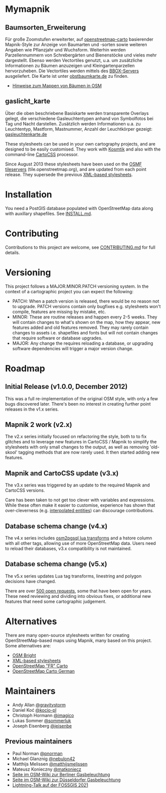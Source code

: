 # Mymapnik

## Baumsorten_Erweiterung
Für große Zoomstufen erweiterter, auf [openstreetmap-carto](https://github.com/gravitystorm/openstreetmap-carto) basierender Mapnik-Style zur Anzeige von Baumarten und -sorten sowie weiteren Angaben wie Pflanzjahr und Wuchsform. Weiterhin werden Parzellennummern von Schrebergärten und Bienenstöcke und vieles mehr dargestellt. Ebenso werden Vectortiles genutzt, u.a. um zusätzliche Informationen zu Bäumen anzuzeigen und Kleingartenparzellen hervorzuheben. Die Vectortiles werden mittels des [BBOX-Servers](https://www.bbox.earth/) ausgeliefert. Die Karte ist unter
[obstbaumkarte.de](https://obstbaumkarte.de "OSM-Karte mit (Obst-)Bäumen und Kleingartenparzellen") zu finden.

* [Hinweise zum Mappen von Bäumen in OSM](https://wiki.openstreetmap.org/wiki/User:Olr/Tagging_von_B%C3%A4umen)

## gaslicht_karte
Über die oben beschriebene Basiskarte werden transparente Overlays gelegt, die verschiedene Gasleuchtentypen anhand von Symbolfotos bei Tag und Nacht darstellen. Zusätzlich werden Informationen u.a. zu Leuchtentyp, Mastform, Mastnummer, Anzahl der Leuchtkörper gezeigt:
[gasleuchtenkarte.de](https://gasleuchtenkarte.de "OSM-Karte zu Gasleuchten")

These stylesheets can be used in your own cartography projects, and are designed
to be easily customised. They work with [Kosmtik](https://github.com/kosmtik/kosmtik)
 and also with the command-line [CartoCSS](https://github.com/mapbox/carto) processor.

Since August 2013 these stylesheets have been used on the [OSMF tileservers](https://operations.osmfoundation.org/policies/tiles/) (tile.openstreetmap.org), and
are updated from each point release. They supersede the previous [XML-based stylesheets](https://github.com/openstreetmap/mapnik-stylesheets).

# Installation

You need a PostGIS database populated with OpenStreetMap data along with auxillary shapefiles.
See [INSTALL.md](INSTALL.md).

# Contributing

Contributions to this project are welcome, see [CONTRIBUTING.md](CONTRIBUTING.md)
for full details.

# Versioning

This project follows a MAJOR.MINOR.PATCH versioning system. In the context of a
cartographic project you can expect the following:

* PATCH: When a patch version is released, there would be no reason not to
  upgrade. PATCH versions contain only bugfixes e.g. stylesheets won't compile,
  features are missing by mistake, etc.
* MINOR: These are routine releases and happen every 2-5 weeks. They will
  contain changes to what's shown on the map, how they appear, new features
  added and old features removed. They may rarely contain changes to assets i.e.
  shapefiles and fonts but will not contain changes that require software or
  database upgrades.
* MAJOR: Any change the requires reloading a database, or upgrading software
  dependencies will trigger a major version change.

# Roadmap

## Initial Release (v1.0.0, December 2012)

This was a full re-implementation of the original OSM style, with only a few bugs discovered later. There's been
no interest in creating further point releases in the v1.x series.

## Mapnik 2 work (v2.x)

The v2.x series initially focused on refactoring the style, both to to fix
glitches and to leverage new features in CartoCSS / Mapnik to simplify the
stylesheets with only small changes to the output, as well as removing 'old-skool'
tagging methods that are now rarely used. It then started adding new features.

## Mapnik and CartoCSS update (v3.x)

The v3.x series was triggered by an update to the required Mapnik and CartoCSS
versions.

Care has been taken to not get too clever with variables and expressions. While
these often make it easier to customise, experience has shown that over-cleverness
(e.g. [interpolated entities](https://github.com/openstreetmap/mapnik-stylesheets/blob/master/inc/settings.xml.inc.template#L16)) can discourage contributions.

## Database schema change (v4.x)

The v4.x series includes [osm2pgsql lua transforms](https://osm2pgsql.org/doc/manual.html#lua-tag-transformations)
and a hstore column with all other tags, allowing use of more OpenStreetMap data. Users need
to reload their databases, v3.x compatibility is not maintained.

## Database schema change (v5.x)

The v5.x series updates Lua tag transforms, linestring and polygon decisions have changed.

There are over [500 open requests](https://github.com/gravitystorm/openstreetmap-carto/issues), some that have been open for years.
These need reviewing and dividing into obvious fixes, or additional new features
that need some cartographic judgement.

# Alternatives

There are many open-source stylesheets written for creating OpenStreetMap-based
maps using Mapnik, many based on this project. Some alternatives are:

* [OSM Bright](https://github.com/geofabrik/osm-bright)
* [XML-based stylesheets](https://github.com/openstreetmap/mapnik-stylesheets)
* [OpenStreetMap "FR" Carto](https://github.com/cquest/osmfr-cartocss)
* [OpenStreetMap Carto German](https://github.com/giggls/openstreetmap-carto-de)

# Maintainers

* Andy Allan [@gravitystorm](https://github.com/gravitystorm)
* Daniel Koć [@kocio-pl](https://github.com/kocio-pl)
* Christoph Hormann [@imagico](https://github.com/imagico)
* Lukas Sommer [@sommerluk](https://github.com/sommerluk)
* Joseph Eisenberg [@jeisenbe](https://github.com/jeisenbe)

## Previous maintainers

* Paul Norman [@pnorman](https://github.com/pnorman)
* Michael Glanznig [@nebulon42](https://github.com/nebulon42)
* Matthijs Melissen [@matthijsmelissen](https://github.com/matthijsmelissen)
* Mateusz Konieczny [@matkoniecz](https://github.com/matkoniecz)
* [Seite im OSM-Wiki zur Berliner Gasbeleuchtung](https://wiki.openstreetmap.org/wiki/Berlin/Gasleuchten_in_Berlin)
* [Seite im OSM-Wiki zur Düsseldorfer Gasbeleuchtung](https://wiki.openstreetmap.org/wiki/D%C3%BCsseldorf/Projekte/Gaslaternen/Tagging)
* [Lightning-Talk auf der FOSSGIS 2021](https://doi.org/10.5446/53886)
